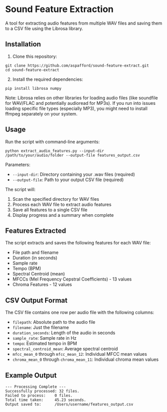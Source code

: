 # Sound Feature Extraction

A tool for extracting audio features from multiple WAV files and saving them to a CSV file using the Librosa library.

## Installation

1. Clone this repository:
```
git clone https://github.com/aspafford/sound-feature-extract.git
cd sound-feature-extract
```

2. Install the required dependencies:
```
pip install librosa numpy
```

Note: Librosa relies on other libraries for loading audio files (like soundfile for WAV/FLAC and potentially audioread for MP3s). If you run into issues loading specific file types (especially MP3), you might need to install ffmpeg separately on your system.

## Usage

Run the script with command-line arguments:

```
python extract_audio_features.py --input-dir /path/to/your/audio/folder --output-file features_output.csv
```

Parameters:
- `--input-dir`: Directory containing your .wav files (required)
- `--output-file`: Path to your output CSV file (required)

The script will:
1. Scan the specified directory for WAV files
2. Process each WAV file to extract audio features
3. Save all features to a single CSV file
4. Display progress and a summary when complete

## Features Extracted

The script extracts and saves the following features for each WAV file:
- File path and filename
- Duration (in seconds)
- Sample rate
- Tempo (BPM)
- Spectral Centroid (mean)
- MFCCs (Mel Frequency Cepstral Coefficients) - 13 values
- Chroma Features - 12 values

## CSV Output Format

The CSV file contains one row per audio file with the following columns:
- `filepath`: Absolute path to the audio file
- `filename`: Just the filename
- `duration_seconds`: Length of the audio in seconds
- `sample_rate`: Sample rate in Hz
- `tempo`: Estimated tempo in BPM
- `spectral_centroid_mean`: Average spectral centroid
- `mfcc_mean_0` through `mfcc_mean_12`: Individual MFCC mean values
- `chroma_mean_0` through `chroma_mean_11`: Individual chroma mean values

## Example Output

```
--- Processing Complete ---
Successfully processed: 32 files.
Failed to process:    0 files.
Total time taken:     45.23 seconds.
Output saved to:      /Users/username/features_output.csv
```